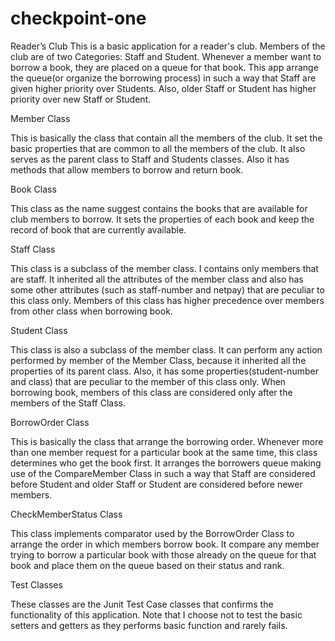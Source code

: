 # checkpoint-one
Reader’s Club 
This is a basic application for a reader's club. Members of the club are of two Categories: Staff and Student. Whenever a member want to borrow a book, they are placed on a queue for that book. This app arrange the queue(or organize the borrowing process) in such a way that Staff are given higher priority over Students. Also, older Staff or Student has higher priority over new Staff or Student. 

Member Class 

This is basically the class that contain all the members of the club. It set the basic properties that are common to all the members of the club. It also serves as the parent class to Staff and Students classes. Also it has methods that allow members to borrow and return book. 

Book Class

This class as the name suggest contains the books that are available for club members to borrow. It sets the properties of each book and keep the record of book that are currently available. 

Staff Class 

This class is a subclass of the member class. I contains only members that are staff. It inherited all the attributes of the member class and also has some other attributes (such as staff-number and netpay) that are peculiar to this class only. Members of this class has higher precedence over members from other class when borrowing book. 

Student Class 

This class is also a subclass of the member class. It can perform any action performed by member of the Member Class, because it inherited all the properties of its parent class. Also, it has some properties(student-number and class) that are peculiar to the member of this class only. When borrowing book, members of this class are considered only after the members of the Staff Class. 

BorrowOrder Class 

This is basically the class that arrange the borrowing order. Whenever more than one member request for a particular book at the same time, this class determines who get the book first. It arranges the borrowers queue making use of the CompareMember Class in such a way that Staff are considered before Student and older Staff or Student are considered before newer members. 

CheckMemberStatus Class 

This class implements comparator used by the BorrowOrder Class to arrange the order in which members borrow book. It compare any member trying to borrow a particular book with those already on the queue for that book and place them on the queue based on their status and rank. 

Test Classes 

These classes are the Junit Test Case classes that confirms the functionality of this application. Note that I choose not to test the basic setters and getters as they performs basic function and rarely fails. 
